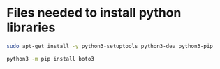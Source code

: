 # Files needed to install python libraries

```bash
sudo apt-get install -y python3-setuptools python3-dev python3-pip
```

```bash
python3 -m pip install boto3
```
